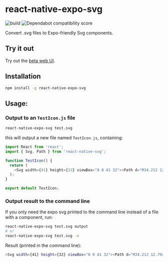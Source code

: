 # react-native-expo-svg
![build](https://github.com/jonsamp/react-native-expo-svg/workflows/build/badge.svg)
![Dependabot compatibility score](https://dependabot-badges.githubapp.com/badges/compatibility_score?dependency-name=acorn&package-manager=npm_and_yarn&previous-version=5.7.3&new-version=5.7.4)

Convert .svg files to Expo-friendly Svg components.

## Try it out

Try out the [beta web UI](https://jonsamp.dev/react-native-expo-svg).

## Installation

```bash
npm install -g react-native-expo-svg
```

## Usage:

### Output to an `TestIcon.js` file

```bash
react-native-expo-svg test.svg
```

this will output a new file named `TestIcon.js`, containing:

```js
import React from 'react';
import { Svg, Path } from 'react-native-svg';

function TestIcon() {
  return (
    <Svg width={41} height={32} viewBox="0 0 41 32"><Path d="M34.212 12.79a6.11 6.11 0 0 1 .783-.05c3.317 0 6.005 2.665 6.005 5.955 0 3.289-2.688 5.955-6.005 5.955a6.01 6.01 0 0 1-4.051-1.56C27.991 28.38 23.288 32 17.234 32 6.49 32 .079 20.03 0 8.706c-.078-11.324 34.468-11.889 34.468 0 0 1.373-.087 2.74-.256 4.083zm.783 8.909c1.673 0 3.03-1.345 3.03-3.004 0-1.66-1.357-3.005-3.03-3.005-1.673 0-3.029 1.345-3.029 3.005 0 1.659 1.356 3.004 3.03 3.004z" fill="#000" fillRule="evenodd"/></Svg>
  );
}

export default TestIcon;
```

### Output result to the command line

If you only need the expo svg printed to the command line instead of a file with a component, run:

```bash
react-native-expo-svg test.svg output
# or
react-native-expo-svg test.svg -o
```

Result (printed in the command line):

```bash
<Svg width={41} height={32} viewBox="0 0 41 32"><Path d="M34.212 12.79a6.11 6.11 0 0 1 .783-.05c3.317 0 6.005 2.665 6.005 5.955 0 3.289-2.688 5.955-6.005 5.955a6.01 6.01 0 0 1-4.051-1.56C27.991 28.38 23.288 32 17.234 32 6.49 32 .079 20.03 0 8.706c-.078-11.324 34.468-11.889 34.468 0 0 1.373-.087 2.74-.256 4.083zm.783 8.909c1.673 0 3.03-1.345 3.03-3.004 0-1.66-1.357-3.005-3.03-3.005-1.673 0-3.029 1.345-3.029 3.005 0 1.659 1.356 3.004 3.03 3.004z" fill="#000" fillRule="evenodd"/></Svg>
```
